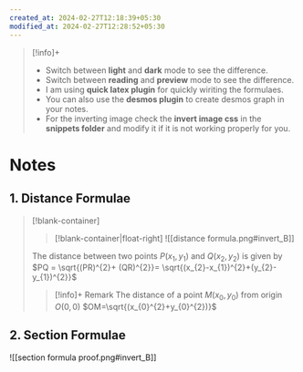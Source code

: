 ```yaml
---
created_at: 2024-02-27T12:18:39+05:30
modified_at: 2024-02-27T12:28:52+05:30
---
```

> [!info]+ 
> - Switch between **light** and **dark** mode to see the difference.
> - Switch between **reading** and **preview** mode to see the difference.
> - I am using **quick latex plugin** for quickly wiriting the formulaes.
> - You can also use the **desmos plugin** to create desmos graph in your notes.
> - For the inverting image check the **invert image css** in the **snippets folder** and modify it if it is not working properly for you.
# Notes

## 1. Distance Formulae
>[!blank-container]
>> [!blank-container|float-right]
>> ![[distance formula.png#invert_B]]
>
>The distance between two points $P(x_{1},y_{1})$ and $Q(x_{2},y_{2})$ is given by $PQ = \sqrt{(PR)^{2}+ (QR)^{2}}= \sqrt{(x_{2}-x_{1})^{2}+(y_{2}-y_{1})^{2}}$
>
>>[!info]+ Remark
>> The distance of a point $M(x_{0},y_{0})$ from origin $O(0,0)$ $OM=\sqrt{(x_{0}^{2}+y_{0}^{2})}$ 

## 2. Section Formulae

![[section formula proof.png#invert_B]]